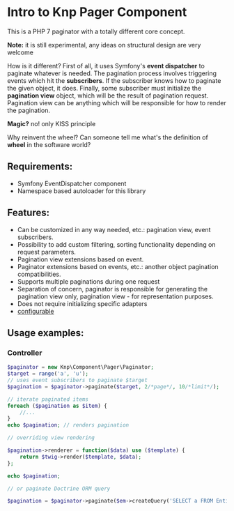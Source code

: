 # Intro to Knp Pager Component

This is a PHP 7 paginator with a totally different core concept.

**Note:** it is still experimental, any ideas on structural design are very welcome

How is it different? First of all, it uses Symfony's **event dispatcher** to paginate whatever is needed.
The pagination process involves triggering events which hit the **subscribers**. If the subscriber
knows how to paginate the given object, it does. Finally, some subscriber must initialize the
**pagination view** object, which will be the result of pagination request. Pagination view
can be anything which will be responsible for how to render the pagination.

**Magic?** no! only KISS principle

Why reinvent the wheel? Can someone tell me what's the definition of **wheel** in the software world? 

## Requirements:

- Symfony EventDispatcher component
- Namespace based autoloader for this library

## Features:

- Can be customized in any way needed, etc.: pagination view, event subscribers.
- Possibility to add custom filtering, sorting functionality depending on request parameters.
- Pagination view extensions based on event.
- Paginator extensions based on events, etc.: another object pagination compatibilities.
- Supports multiple paginations during one request
- Separation of concern, paginator is responsible for generating the pagination view only,
pagination view - for representation purposes.
- Does not require initializing specific adapters
- [configurable](config.md)

## Usage examples:

### Controller

```php
$paginator = new Knp\Component\Pager\Paginator;
$target = range('a', 'u');
// uses event subscribers to paginate $target
$pagination = $paginator->paginate($target, 2/*page*/, 10/*limit*/);

// iterate paginated items
foreach ($pagination as $item) {
    //...
}
echo $pagination; // renders pagination

// overriding view rendering

$pagination->renderer = function($data) use ($template) {
    return $twig->render($template, $data);
};

echo $pagination;

// or paginate Doctrine ORM query

$pagination = $paginator->paginate($em->createQuery('SELECT a FROM Entity\Article a'), 1, 10);
```
